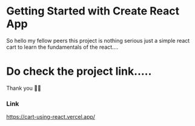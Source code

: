 # Getting Started with Create React App

So hello my fellow peers this project is nothing serious just a simple react cart to learn the fundamentals of the react....

# Do check the project link.....

Thank you 🧡🧡

### Link 
https://cart-using-react.vercel.app/